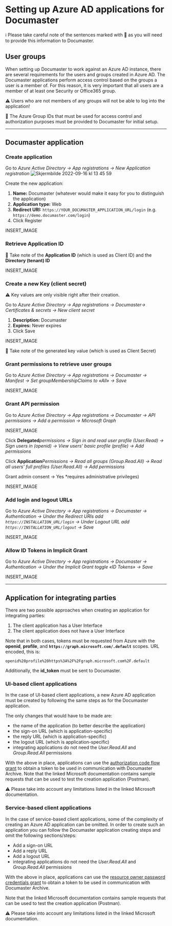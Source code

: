 # Setting up Azure AD applications for Documaster

ℹ️  Please take careful note of the sentences marked  with 🔵 as you will need to provide this information to Documaster.

## User groups
When setting up Documaster to work against an Azure AD instance, there are several requirements for the users and groups created in Azure AD.
The Documaster applications perform access control based on the groups a user is a member of. For this reason, it is very important that all users are a member of at least one Security or Office365 group.

⚠️  Users who are not members of any groups will not be able to log into the application!

🔵 The Azure Group IDs that must be used for access control and authorization purposes must be provided to Documaster for initial setup.

---

## Documaster application
### Create application

Go to *Azure Active Directory → App registrations → New Application registration*
![Skjermbilde 2022-09-16 kl  13 45 59](https://user-images.githubusercontent.com/1672128/190632150-fe67bac2-2cc3-47d8-9457-69ac817d5090.png)


Create the new application:
1. **Name:** Documaster (whatever would make it easy for you to distinguish the application)
2. **Application type:** Web
3. **Redirect URI:** `https://YOUR_DOCUMASTER_APPLICATION_URL/login` (e.g. `https://demo.documaster.com/login`)
4. Click Register

INSERT_IMAGE

### Retrieve Application ID
🔵 Take note of the **Application ID** (which is used as Client ID) and the **Directory (tenant) ID**

INSERT_IMAGE

### Create a new Key (client secret)
⚠️ Key values are only visible right after their creation.

Go to *Azure Active Directory → App registrations → Documaster→ Certificates & secrets → New client secret*
1. **Description:** Documaster
2. **Expires:** Never expires
3. Click Save

INSERT_IMAGE

🔵 Take note of the generated key value (which is used as Client Secret)

### Grant permissions to retrieve user groups
Go to *Azure Active Directory → App registrations → Documaster → Manifest → Set groupMembershipClaims to «All» → Save*

INSERT_IMAGE

### Grant API permission
Go to *Azure Active Directory → App registrations → Documaster → API permissions → Add a permission → Microsoft Graph*

INSERT_IMAGE

Click **Delegated***permissions → Sign in and read user profile (User.Read) → Sign users in (openid) → View users’ basic profile (profile) → Add permissions*

Click **Application***Permissions → Read all groups (Group.Read.All) → Read all users’ full profiles (User.Read.All) → Add permissions*

Grant admin consent → Yes *requires administrative privileges)

INSERT_IMAGE


### **Add login and logout URLs**
Go to *Azure Active Directory → App registrations → Documaster → Authentication → Under the Redirect URIs add `https://INSTALLATION_URL/login` → Under Logout URL add `https://INSTALLATION_URL/logout` → Save*

INSERT_IMAGE

### **Allow ID Tokens in Implicit Grant**
Go to *Azure Active Directory → App registrations → Documaster → Authentication → Under the Implicit Grant toggle «ID Tokens» → Save*

INSERT_IMAGE

---
## Application for integrating parties
There are two possible approaches when creating an application for integrating parties:
1. The client application has a User Interface
2. The client application does not have a User Interface

Note that in both cases, tokens must be requested from Azure with the **openid**, **profile**, and **`https://graph.microsoft.com/.default`** scopes. URL encoded, this is:

```
openid%20profile%20https%3A%2F%2Fgraph.microsoft.com%2F.default
```

Additionally, the **id_token** must be sent to Documaster.


### UI-based client applications
In the case of UI-based client applications, a new Azure AD application must be created by following the same steps as for the Documaster application.

The only changes that would have to be made are:

* the name of the application (to better describe the application)
* the sign-on URL (which is application-specific)
* the reply URL (which is application-specific)
* the logout URL (which is application-specific)
* integrating applications do not need the *User.Read.All* and *Group.Read.All* permissions

With the above in place, applications can use the  [authorization code flow grant](https://docs.microsoft.com/en-us/azure/active-directory/develop/v2-oauth2-auth-code-flow)  to obtain a token to be used in communication with Documaster Archive.
Note that the linked Microsoft documentation contains sample requests that can be used to test the creation application (Postman).

⚠️ Please take into account any limitations listed in the linked Microsoft documentation.


### Service-based client applications
In the case of service-based client applications, some of the complexity of creating an Azure AD application can be omitted.
In order to create such an application you can follow the Documaster application creating steps and omit the following sections/steps:

* Add a sign-on URL
* Add a reply URL
* Add a logout URL
* integrating applications do not need the *User.Read.All* and *Group.Read.All* permissions

With the above in place, applications can use the  [resource owner password credentials grant](https://docs.microsoft.com/en-us/azure/active-directory/develop/v2-oauth-ropc)  to obtain a token to be used in communication with Documaster Archive.

Note that the linked Microsoft documentation contains sample requests that can be used to test the creation application (Postman).

⚠️ Please take into account any limitations listed in the linked Microsoft documentation.
